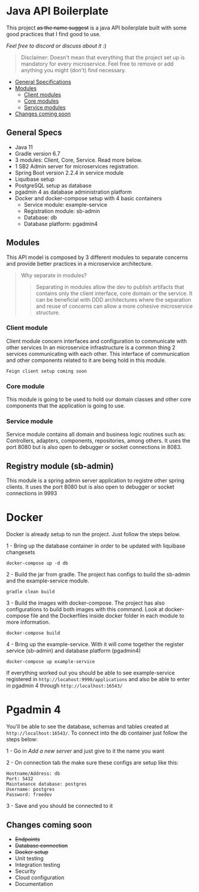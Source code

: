 # Java API Boilerplate

This project ~~as the name suggest~~ is a java API boilerplate built with some good practices that I find good to use.

_Feel free to discord or discuss about it_ :)

> Disclaimer: Doesn't mean that everything that the project set up is mandatory for every microservice.
> Feel free to remove or add anything you might (don't) find necessary.

* [General Specifications](#general-specs)
* [Modules](#modules)
    * [Client modules](#client-module)
    * [Core modules](#core-module)
    * [Service modules](#service-module)
* [Changes coming soon](#changes-coming-soon)

## General Specs

- Java 11
- Gradle version 6.7
- 3 modules: Client, Core, Service. Read more below.
- 1 SB2 Admin server for microservices registration.
- Spring Boot version 2.2.4 in service module
- Liquibase setup
- PostgreSQL setup as database
- pgadmin 4 as database administration platform
- Docker and docker-compose setup with 4 basic containers
    - Service module: example-service
    - Registration module: sb-admin
    - Database: db
    - Database platform: pgadmin4

## Modules

This API model is composed by 3 different modules to separate concerns and provide better practices
in a microservice architecture.

> Why separate in modules? 
>> Separating in modules allow the dev to publish artifacts that contains only the client interface, 
>> core domain or the service. It can be beneficial with DDD architectures where the separation and reuse
>> of concerns can allow a more cohesive microservice structure. 

### Client module 

Client module concern interfaces and configuration to communicate with other services
In an microservice infrastructure is a common thing 2 services communicating with each other.
This interface of communication and other components related to it are being hold in this module.

`Feign client setup coming soon`

### Core module

This module is going to be used to hold our domain classes and other core components that the application
is going to use.

### Service module

Service module contains all domain and business logic routines 
such as: Controllers, adapters, components, repositories, among others. It uses the port 8080 but is also open to debugger or 
socket connections in 8083.

## Registry module (sb-admin)

This module is a spring admin server application to registre other spring clients. It uses the port 8080 but is also open to debugger or 
socket connections in 9993

# Docker

Docker is already setup to run the project. Just follow the steps below.

1 - Bring up the database container in order to be updated with liquibase changesets
```shell script
docker-compose up -d db
```

2 - Build the jar from gradle. The project has configs to build the sb-admin and
the example-service module.
```shell script
gradle clean build
```
3 - Build the images with docker-compose. The project has also configurations to build
both images with this command. Look at docker-compose file and the Dockerfiles inside
docker folder in each module to more information.
```shell script
docker-compose build
```
4 - Bring up the example-service. With it will come together the register service (sb-admin) and 
database platform (pgadmin4)

```shell script
docker-compose up example-service
```

If everything worked out you should be able to see example-service registered in
`http://locahost:9990/applications` and also be able to enter in pgadmin 4 through `http://localhost:16543/`

# Pgadmin 4

You'll be able to see the database, schemas and tables created at `http://localhost:16543/`.
To connect into the db container just follow the steps below:

1 - Go in _Add a new server_ and just give to it the name you want

2 - On connection tab the make sure these configs are setup like this:
```
Hostname/Address: db
Port: 5432
Maintanance database: postgres
Username: postgres
Password: freedev
```

3 - Save and you should be connected to it

## Changes coming soon

- ~~Endpoints~~
- ~~Database connection~~
- ~~Docker setup~~
- Unit testing
- Integration testing
- Security
- Cloud configuration
- Documentation
